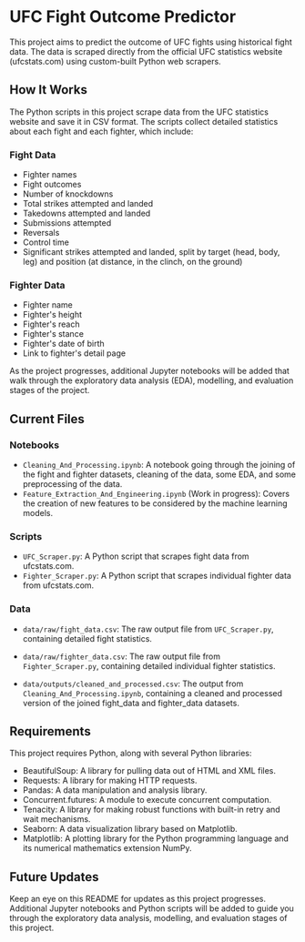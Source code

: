 # UFC Fight Outcome Predictor

This project aims to predict the outcome of UFC fights using historical fight data. The data is scraped directly from the official UFC statistics website (ufcstats.com) using custom-built Python web scrapers.

## How It Works

The Python scripts in this project scrape data from the UFC statistics website and save it in CSV format. The scripts collect detailed statistics about each fight and each fighter, which include:

### Fight Data

- Fighter names
- Fight outcomes
- Number of knockdowns
- Total strikes attempted and landed
- Takedowns attempted and landed
- Submissions attempted
- Reversals
- Control time
- Significant strikes attempted and landed, split by target (head, body, leg) and position (at distance, in the clinch, on the ground)

### Fighter Data

- Fighter name
- Fighter's height
- Fighter's reach
- Fighter's stance
- Fighter's date of birth
- Link to fighter's detail page

As the project progresses, additional Jupyter notebooks will be added that walk through the exploratory data analysis (EDA), modelling, and evaluation stages of the project.

## Current Files

### Notebooks

- `Cleaning_And_Processing.ipynb`: A notebook going through the joining of the fight and fighter datasets, cleaning of the data, some EDA, and some preprocessing of the data.
- `Feature_Extraction_And_Engineering.ipynb` (Work in progress): Covers the creation of new features to be considered by the machine learning models.

### Scripts

- `UFC_Scraper.py`: A Python script that scrapes fight data from ufcstats.com.
- `Fighter_Scraper.py`: A Python script that scrapes individual fighter data from ufcstats.com.

### Data

- `data/raw/fight_data.csv`: The raw output file from `UFC_Scraper.py`, containing detailed fight statistics.
- `data/raw/fighter_data.csv`: The raw output file from `Fighter_Scraper.py`, containing detailed individual fighter statistics.

- `data/outputs/cleaned_and_processed.csv`: The output from `Cleaning_And_Processing.ipynb`, containing a cleaned and processed version of the joined fight_data and fighter_data datasets.

## Requirements

This project requires Python, along with several Python libraries:

- BeautifulSoup: A library for pulling data out of HTML and XML files.
- Requests: A library for making HTTP requests.
- Pandas: A data manipulation and analysis library.
- Concurrent.futures: A module to execute concurrent computation.
- Tenacity: A library for making robust functions with built-in retry and wait mechanisms.
- Seaborn: A data visualization library based on Matplotlib. 
- Matplotlib: A plotting library for the Python programming language and its numerical mathematics extension NumPy.

## Future Updates

Keep an eye on this README for updates as this project progresses. Additional Jupyter notebooks and Python scripts will be added to guide you through the exploratory data analysis, modelling, and evaluation stages of this project.
